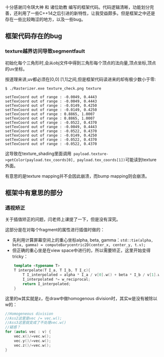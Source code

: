 
十分感谢闫令琪大神 和 诸位助教 编写的框架代码。代码逻辑清晰，功能划分完善，还利用了一些C++14之后引进的新特性，让我受益颇多。但是框架之中还是存在一些比较晦涩的地方，以及一些bug。

## 框架代码存在的bug

### texture越界访问导致segmentfault
初始化每个三角形时,会从obj文件中得到三角形每个顶点的法向量,顶点坐标,顶点的uv坐标。

按道理来讲,uv都必须在[0,0] [1,1]之间,但是框架代码读进来的却有极少数小于零:

```shell
$ ./Rasterizer.exe texture_check.png texture

setTexCoord out of range : -0.0049, 0.4443
setTexCoord out of range : -0.0049, 0.4443
setTexCoord out of range : -0.0149, 0.4250
setTexCoord out of range : -0.0149, 0.4250
setTexCoord out of range : 0.8865, 1.0007
setTexCoord out of range : 0.8865, 1.0007
setTexCoord out of range : -0.0522, 0.4370
setTexCoord out of range : -0.0049, 0.4443
setTexCoord out of range : -0.0522, 0.4370
setTexCoord out of range : -0.0149, 0.4250
setTexCoord out of range : -0.0522, 0.4370
setTexCoord out of range : -0.0522, 0.4370
```
这导致在texture_shading里面调用`
payload.texture->getColor(payload.tex_coords[0], payload.tex_coords[1])`可能读到texture外面。

有意思的是texture mapping并不会因此崩溃，而bump mapping则会崩溃。

## 框架中有意思的部分

### 透视矫正
关于插值矫正的问题，闫老师上课提了一下，但是没有深究。

这部分是在对每个fragment的属性进行插值时做的：
* 先利用计算屏幕空间上的重心坐标alpha, beta, gamma：`std::tie(alpha, beta, gamma) = computeBarycentric2D(center_x, center_y, t.v);`
* 但正确的重心坐是在view space中进行的，所以需要矫正，这里开始变得tricky：
```cpp
    template <typename T>
    T interpolate(T I_a, T I_b, T I_c){
        T I_interpolated = alpha * I_a / v[0].w() + beta * I_b / v[1].w() + gamma * I_c / v[2].w();
        I_interpolated *= w_reciprocal;
        return I_interpolated;
    }
```
这里的w其实就是z，在draw中做homogenous division时，其实w是没有被除以w的：
```cpp
//Homogeneous division
//Ass2这里是vec /= vec.w();
//Ass3这里就变成了不处理vec.w()
//疑惑？
for (auto& vec : v) {
    vec.x()/=vec.w();
    vec.y()/=vec.w();
    vec.z()/=vec.w();
}
```
